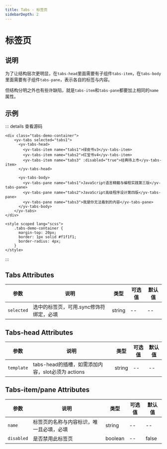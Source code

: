 ```yaml
---
title: Tabs - 标签页
sidebarDepth: 2
---
```


# 标签页

## 说明
为了让结构层次更明显，在`tabs-head`里面需要有子组件`tabs-item`，在`tabs-body`里面需要有子组件`tabs-pane`，表示各自的标签与内容。

但结构分明之外也有些许缺陷，就是`tabs-item`和`tabs-pane`都要加上相同的`name`属性。

## 示例

<ClientOnly><tabs-demo></tabs-demo></ClientOnly>

::: details 查看源码
```vue
<div class="tabs-demo-container">
    <yv-tabs selected="tabs1">
      <yv-tabs-head>
        <yv-tabs-item name="tabs1">绿皮书v3</yv-tabs-item>
        <yv-tabs-item name="tabs2">红宝书v4</yv-tabs-item>
        <yv-tabs-item name="tabs3" :disabled="true">经典待上市</yv-tabs-item>
      </yv-tabs-head>
    
      <yv-tabs-body>
        <yv-tabs-pane name="tabs1">JavaScript语言精髓与编程实践第三版</yv-tabs-pane>
        <yv-tabs-pane name="tabs2">JavaScript高级程序设计第四版</yv-tabs-pane>
        <yv-tabs-pane name="tabs3">我是你无法看到的内容</yv-tabs-pane>
      </yv-tabs-body>
    </yv-tabs>
</div>

<style scoped lang="scss">
    .tabs-demo-container {
      margin-top: 20px;
      border: 1px solid #f1f1f1;
      border-radius: 4px;
    }
</style>
```
:::

## Tabs Attributes

| 参数        | 说明 | 类型 | 可选值 | 默认值  |
|------------|-----|-----|-------|--------|
| `selected`     | 选中的标签页，可用.sync修饰符绑定，必填 | string | -- | -- |

## Tabs-head Attributes

| 参数        | 说明 | 类型 | 可选值 | 默认值  |
|------------|-----|-----|-------|--------|
| `template`     | tabs-head的插槽，如需添加内容，slot必须为 actions | string | -- | -- |

## Tabs-item/pane Attributes

| 参数        | 说明 | 类型 | 可选值 | 默认值  |
|------------|-----|-----|-------|--------|
| `name`     | 标签页的名称与内容标识，唯一且必填，必填 | string | -- | -- |
| `disabled`     | 是否禁用此标签页 | boolean | -- | false |